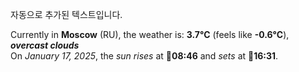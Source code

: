 
자동으로 추가된 텍스트입니다.

<!--START_SECTION:weather:moscow-->
Currently in **Moscow** (RU), the weather is: **3.7°C** (feels like **-0.6°C**), ***overcast clouds***<br/>
On *January 17, 2025*, the *sun rises* at 🌅**08:46** and *sets* at 🌇**16:31**.
<!--END_SECTION:weather-->
